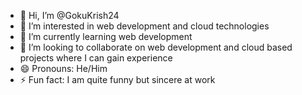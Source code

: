 - 👋 Hi, I’m @GokuKrish24
- 👀 I’m interested in web development and cloud technologies
- 🌱 I’m currently learning web development
- 💞️ I’m looking to collaborate on web development and cloud based projects where I can gain experience
- 😄 Pronouns: He/Him
- ⚡ Fun fact: I am quite funny but sincere at work
